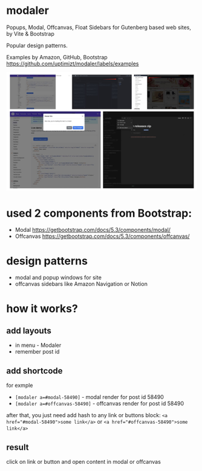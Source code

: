# modaler
Popups, Modal, Offcanvas, Float Sidebars for Gutenberg based web sites, by Vite &amp; Bootstrap

Popular design patterns.

Examples by Amazon, GitHub, Bootstrap https://github.com/uptimizt/modaler/labels/examples

![Popup, Modal & Offcanvas](/.github/demo.jpg)

# used 2 components from Bootstrap:

- Modal https://getbootstrap.com/docs/5.3/components/modal/
- Offcanvas https://getbootstrap.com/docs/5.3/components/offcanvas/

# design patterns
- modal and popup windows for site
- offcanvas sidebars like Amazon Navigation or Notion

# how it works?
## add layouts
- in menu - Modaler
- remember post id

## add shortcode
for exmple 
- `[modaler a=#modal-58490]` - modal render for post id 58490
- `[modaler a=#offcanvas-58490]` - offcanvas render for post id 58490

after that, you just need add hash to any link or buttons block: `<a href="#modal-58490">some link</a>` or `<a href="#offcanvas-58490">some link</a>`

## result

click on link or button and open content in modal or offcanvas
